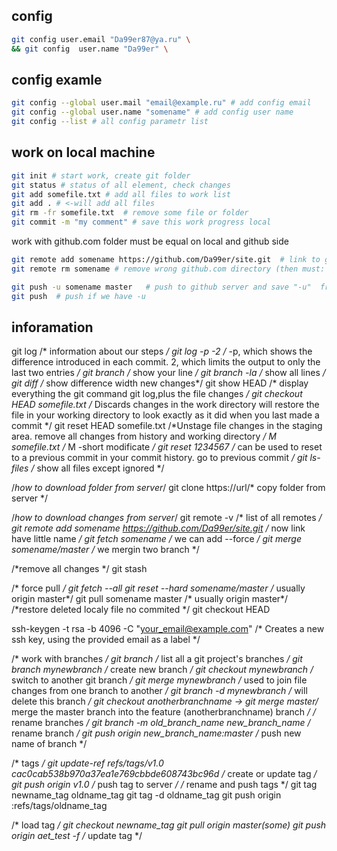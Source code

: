 ## config

```sh
git config user.email "Da99er87@ya.ru" \
&& git config  user.name "Da99er" \ 
```
## config examle
```sh
git config --global user.mail "email@example.ru" # add config email
git config --global user.name "somename" # add config user name
git config --list # all config parametr list
```

## work on local machine
```sh
git init # start work, create git folder
git status # status of all element, check changes
git add somefile.txt # add all files to work list
git add . # <-will add all files
git rm -fr somefile.txt  # remove some file or folder
git commit -m "my comment" # save this work progress local
```

work with github.com
folder must be equal on local and github side
```sh
git remote add somename https://github.com/Da99er/site.git  # link to github.com directory
git remote rm somename # remove wrong github.com directory (then must: remote add somename http:// )
```

```sh
git push -u somename master   # push to github server and save "-u"  from->to
git push  # push if we have -u
```

## inforamation
git log  /* information about our steps */
git log -p -2  /* -p, which shows the difference introduced in each commit. 2, which limits the output to only the last two entries */
git branch  /* show your line  */
git branch -la  /* show all lines  */
git diff /* show difference  width new changes*/
git show HEAD /* display everything the git command git log,plus the file changes */
git checkout HEAD somefile.txt /* Discards changes in the work directory will restore the file in your working directory to look exactly as it did when you last made a commit */
git reset HEAD somefile.txt /*Unstage file changes in the staging area. remove all changes from history and working directory */
M somefile.txt /* M -short modificate */
git reset 1234567 /* can be used to reset to a previous commit in your commit history. go to previous commit */
git ls-files /* show all files except ignored */



/*how to download folder from server*/
git clone https://url/* copy folder from server */

/*how to download changes from server*/
git remote -v /* list of all remotes */
git remote add somename https://github.com/Da99er/site.git /* now link have little name */
git fetch somename /* we can add --force */
git merge somename/master   /* we mergin two branch */

/*remove all changes */
git stash

/* force pull */
git fetch --all 
git reset --hard somename/master /* usually origin master*/
git pull somename master /* usually origin master*/
/*restore deleted localy file no commited */
git checkout HEAD <path>

ssh-keygen -t rsa -b 4096 -C "your_email@example.com" /* Creates a new ssh key, using the provided email as a label */

/* work with branches */
git branch /* list all a git project's branches */
git branch mynewbranch /* create new branch */
git checkout mynewbranch /* switch to another git branch */
git merge mynewbranch /* used to join file changes from one branch to another */
git branch -d mynewbranch /* will delete this branch */
git checkout anotherbranchname -> git merge master/* merge the master branch into the feature (anotherbranchname) branch */
/* rename branches */
git branch -m old_branch_name new_branch_name /* rename branch */
git push origin new_branch_name:master /* push new name of branch */

/* tags */
git update-ref refs/tags/v1.0 cac0cab538b970a37ea1e769cbbde608743bc96d /* create or update tag */
git push origin v1.0 /* push tag to server */ 
/* rename and push tags */
git tag newname_tag oldname_tag
git tag -d oldname_tag
git push origin :refs/tags/oldname_tag

/* load tag */
git checkout newname_tag
git pull origin master(some)
git push origin aet_test -f /* update tag */
